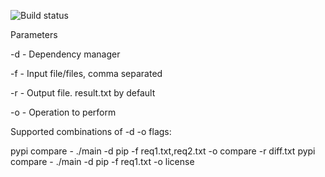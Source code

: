 
![Build status](https://travis-ci.com/shapovalex/dependency-analyzer.svg?branch=develop "Build status")

Parameters

-d - Dependency manager

-f - Input file/files, comma separated

-r - Output file. result.txt by default

-o - Operation to perform

Supported combinations of -d -o flags:

pypi compare - ./main -d pip -f req1.txt,req2.txt -o compare -r diff.txt
pypi compare - ./main -d pip -f req1.txt -o license
 
